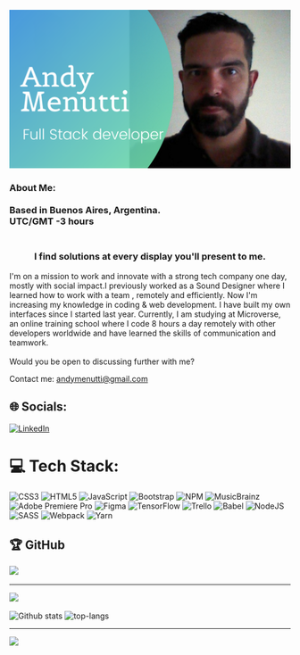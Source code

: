 ![alt text](https://github.com/andym80/andym80/blob/main/1.png?raw=true)

<h3>About Me:<br><br>
Based in Buenos Aires, Argentina.<br>
UTC/GMT -3 hours
<br><br>
<h3 align="center">I find solutions at every display you'll present to me.</h3>

  I'm on a mission to work and innovate with a strong tech company one day, mostly with social impact.I previously worked as a Sound Designer where I learned how to work with a team , remotely and efficiently. Now I'm increasing my knowledge in coding & web development. I have built my own interfaces since I started last year. Currently, I am studying at Microverse, an online training school where I code 8 hours a day remotely with other developers worldwide and have learned the skills of communication and teamwork.<br><br>
Would you be open to discussing further with me? <br>

Contact me: <a href="mailto:andymenutti@gmail.com?subject=My E-mail">andymenutti@gmail.com</a>



## 🌐 Socials:
[![LinkedIn](https://img.shields.io/badge/LinkedIn-%230077B5.svg?logo=linkedin&logoColor=white)](https://linkedin.com/in/http://bitly.ws/sQ85) 

# 💻 Tech Stack:
![CSS3](https://img.shields.io/badge/css3-%231572B6.svg?style=for-the-badge&logo=css3&logoColor=white) ![HTML5](https://img.shields.io/badge/html5-%23E34F26.svg?style=for-the-badge&logo=html5&logoColor=white) ![JavaScript](https://img.shields.io/badge/javascript-%23323330.svg?style=for-the-badge&logo=javascript&logoColor=%23F7DF1E) ![Bootstrap](https://img.shields.io/badge/bootstrap-%23563D7C.svg?style=for-the-badge&logo=bootstrap&logoColor=white) ![NPM](https://img.shields.io/badge/NPM-%23000000.svg?style=for-the-badge&logo=npm&logoColor=white) ![MusicBrainz](https://img.shields.io/badge/Musicbrainz-EB743B?style=for-the-badge&logo=musicbrainz&logoColor=BA478F) ![Adobe Premiere Pro](https://img.shields.io/badge/Adobe%20Premiere%20Pro-9999FF.svg?style=for-the-badge&logo=Adobe%20Premiere%20Pro&logoColor=white) 	![Figma](https://img.shields.io/badge/figma-%23F24E1E.svg?style=for-the-badge&logo=figma&logoColor=white) ![TensorFlow](https://img.shields.io/badge/TensorFlow-%23FF6F00.svg?style=for-the-badge&logo=TensorFlow&logoColor=white) ![Trello](https://img.shields.io/badge/Trello-%23026AA7.svg?style=for-the-badge&logo=Trello&logoColor=white) ![Babel](https://img.shields.io/badge/Babel-F9DC3e?style=for-the-badge&logo=babel&logoColor=black) ![NodeJS](https://img.shields.io/badge/node.js-6DA55F?style=for-the-badge&logo=node.js&logoColor=white) ![SASS](https://img.shields.io/badge/SASS-hotpink.svg?style=for-the-badge&logo=SASS&logoColor=white) ![Webpack](https://img.shields.io/badge/webpack-%238DD6F9.svg?style=for-the-badge&logo=webpack&logoColor=black) ![Yarn](https://img.shields.io/badge/yarn-%232C8EBB.svg?style=for-the-badge&logo=yarn&logoColor=white)

## 🏆 GitHub 
![](https://github-profile-trophy.vercel.app/?username=andym80&theme=discord&no-frame=false&no-bg=true&margin-w=4)

---
[![](https://visitcount.itsvg.in/api?id=andym80&icon=0&color=6)](https://visitcount.itsvg.in)
  
![Github stats](https://github-readme-stats.vercel.app/api?username=andym80&theme=highcontrast&show_icons=true&count_private=true)
  ![top-langs](https://github-readme-stats.vercel.app/api/top-langs?username=andym80&show_icons=true&theme=radical)

<div>


---
[![](https://visitcount.itsvg.in/api?id=@andym80&icon=9&color=0)](https://visitcount.itsvg.in)
  
 

  

